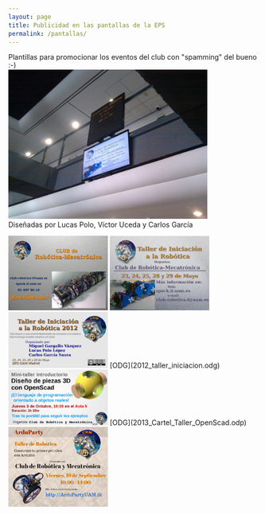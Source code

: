 ```yaml
---
layout: page
title: Publicidad en las pantallas de la EPS
permalink: /pantallas/
---
```


Plantillas para promocionar los eventos del club con "spamming" del bueno :-)  
<img src="2012-05-24.jpg" width="400"/>  
Diseñadas por Lucas Polo, Víctor Uceda y Carlos García  

<img src="2012_cartel_presentacion_CRM.jpg" width="200"/>  

<img src="2012_taller_arduino_pantallas.jpg" width="200"/>  


<img src="2012_taller_iniciacion.png" width="200"/>  
[ODG](2012_taller_iniciacion.odg)  


<img src="2013_Cartel_Taller_OpenScad.jpg" width="200"/>  
[ODG](2013_Cartel_Taller_OpenScad.odp)  

<img src="2014_Cartel_ArduParty.png" width="200"/>  


